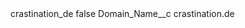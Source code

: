 <?xml version="1.0" encoding="UTF-8"?>
<CustomMetadata xmlns="http://soap.sforce.com/2006/04/metadata" xmlns:xsi="http://www.w3.org/2001/XMLSchema-instance" xmlns:xsd="http://www.w3.org/2001/XMLSchema">
    <label>crastination_de</label>
    <protected>false</protected>
    <values>
        <field>Domain_Name__c</field>
        <value xsi:type="xsd:string">crastination.de</value>
    </values>
</CustomMetadata>

